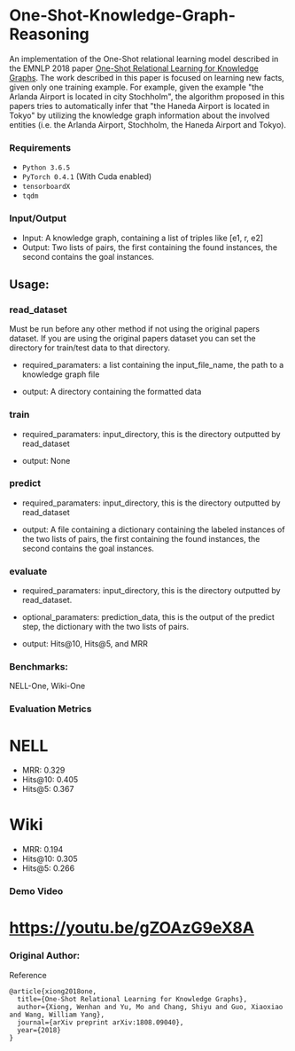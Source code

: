 # One-Shot-Knowledge-Graph-Reasoning

An implementation of the One-Shot relational learning model described in the EMNLP 2018 paper [One-Shot Relational Learning for Knowledge Graphs](https://arxiv.org/abs/1808.09040). The work described in this paper is focused on learning new facts, given only one training example. For example, given the example "the Arlanda Airport is located in city Stochholm", the algorithm proposed in this papers tries to automatically infer that "the Haneda Airport is located in Tokyo" by utilizing the knowledge graph information about the involved entities (i.e. the Arlanda Airport, Stochholm, the Haneda Airport and Tokyo).
### Requirements
* ``Python 3.6.5 ``
* ``PyTorch 0.4.1`` (With Cuda enabled) 
* ``tensorboardX``
* ``tqdm``

### Input/Output
* Input: A knowledge graph, containing a list of triples like [e1, r, e2]
* Output: Two lists of pairs, the first containing the found instances, the second contains the goal instances.

## Usage:

### read_dataset
Must be run before any other method if not using the original papers dataset. If you are using the original papers dataset you can set the directory for train/test data to that directory.

- required_paramaters: a list containing the input_file_name, the path to a knowledge graph file

- output: A directory containing the formatted data

### train
- required_paramaters: input_directory, this is the directory outputted by read_dataset

- output: None

### predict
- required_paramaters: input_directory, this is the directory outputted by read_dataset

- output: A file containing a dictionary containing the labeled instances of the two lists of pairs, the first containing the found instances, the second contains the goal instances.

### evaluate
- required_paramaters: input_directory, this is the directory outputted by read_dataset.
- optional_paramaters: prediction_data, this is the output of the predict step, the dictionary with the two lists of pairs.

- output: Hits@10, Hits@5, and MRR

### Benchmarks:
NELL-One, Wiki-One

### Evaluation Metrics
# NELL
- MRR: 0.329
- Hits@10: 0.405
- Hits@5: 0.367

# Wiki 
- MRR: 0.194
- Hits@10: 0.305 
- Hits@5: 0.266


### Demo Video
# https://youtu.be/gZOAzG9eX8A

### Original Author:

Reference
```
@article{xiong2018one,
  title={One-Shot Relational Learning for Knowledge Graphs},
  author={Xiong, Wenhan and Yu, Mo and Chang, Shiyu and Guo, Xiaoxiao and Wang, William Yang},
  journal={arXiv preprint arXiv:1808.09040},
  year={2018}
}
```
